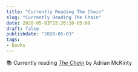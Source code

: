 ```yaml
---
title: "Currently Reading The Chain"
slug: "Currently Reading The Chain"
date: 2020-05-03T15:26:10-05:00
draft: false
publishdate: "2020-05-03"
tags:
- books
---
```


📚 Currently reading [*The Chain*][1] by Adrian McKinty

[1]: https://bookshop.org/a/11073/9780316531269
